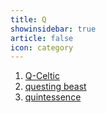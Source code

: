 ```yaml
---
title: Q 
showinsidebar: true 
article: false 
icon: category 
---
```

1. [Q-Celtic](q-celtic.html)
1. [questing beast](questing-beast.html)
1. [quintessence](quintessence.html)

